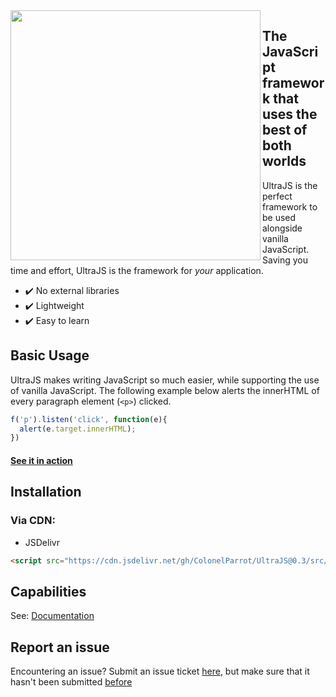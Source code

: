 <img src="https://user-images.githubusercontent.com/65585002/116790466-4846c500-aa82-11eb-8843-39c057a6b577.png" width="400" align="left">

## The JavaScript framework that uses the best of both worlds

UltraJS is the perfect framework to be used alongside vanilla JavaScript. Saving you time and effort, UltraJS is the framework for *your* application.

- ✔️ No external libraries
- ✔️ Lightweight
- ✔️ Easy to learn

## Basic Usage

UltraJS makes writing JavaScript so much easier, while supporting the use of vanilla JavaScript. The following example below alerts the innerHTML of every paragraph element (`<p>`) clicked.

```javascript
f('p').listen('click', function(e){
  alert(e.target.innerHTML);
})
```

#### [See it in action](https://jsfiddle.net/ColonelParrot/ehq6c2w7/)

## Installation

### Via CDN:

- JSDelivr
```html
<script src="https://cdn.jsdelivr.net/gh/ColonelParrot/UltraJS@0.3/src/ultra-js.min.js"></script>
```

## Capabilities

See: [Documentation](https://github.com/ColonelParrot/UltraJS/blob/main/documentation/docs.md)

## Report an issue

Encountering an issue? Submit an issue ticket [here](https://github.com/ColonelParrot/UltraJS/issues/new), but make sure that it hasn't been submitted [before](https://github.com/ColonelParrot/UltraJS/issues)
